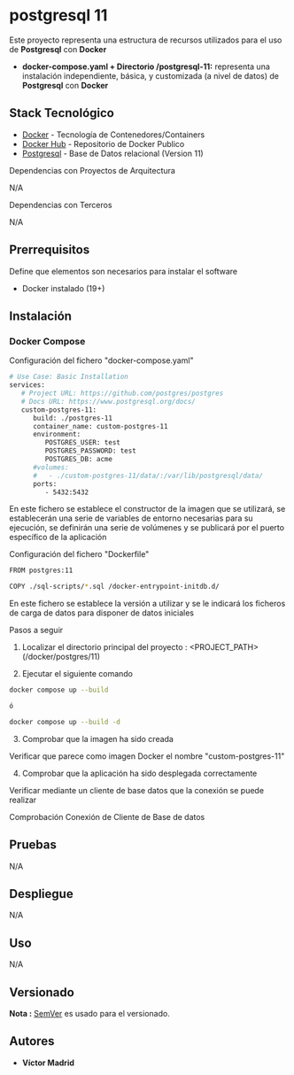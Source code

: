 # postgresql 11

Este proyecto representa una estructura de recursos utilizados para el uso de **Postgresql** con **Docker**

* **docker-compose.yaml + Directorio /postgresql-11:** representa una instalación independiente, básica, y customizada (a nivel de datos) de  **Postgresql** con **Docker**




## Stack Tecnológico

* [Docker](https://www.docker.com/) - Tecnología de Contenedores/Containers
* [Docker Hub](https://hub.docker.com/) - Repositorio de Docker Publico
* [Postgresql](https://www.postgresql.org/) - Base de Datos relacional (Version 11)

Dependencias con Proyectos de Arquitectura

N/A

Dependencias con Terceros

N/A





## Prerrequisitos

Define que elementos son necesarios para instalar el software

* Docker instalado (19+)





## Instalación

### Docker Compose

Configuración del fichero "docker-compose.yaml"

```bash
# Use Case: Basic Installation
services:
   # Project URL: https://github.com/postgres/postgres
   # Docs URL: https://www.postgresql.org/docs/
   custom-postgres-11:
      build: ./postgres-11
      container_name: custom-postgres-11
      environment:
         POSTGRES_USER: test
         POSTGRES_PASSWORD: test
         POSTGRES_DB: acme
      #volumes:
      #   - ./custom-postgres-11/data/:/var/lib/postgresql/data/
      ports:
         - 5432:5432
```

En este fichero se establece el constructor de la imagen que se utilizará, se establecerán una serie de variables de entorno necesarias para su ejecución, se definirán una serie de volúmenes y se publicará por el puerto específico de la aplicación

Configuración del fichero "Dockerfile"

```bash
FROM postgres:11

COPY ./sql-scripts/*.sql /docker-entrypoint-initdb.d/
```

En este fichero se establece la versión a utilizar y se le indicará los ficheros de carga de datos para disponer de datos iniciales

Pasos a seguir


1. Localizar el directorio principal del proyecto : <PROJECT_PATH> (/docker/postgres/11)

2. Ejecutar el siguiente comando

```bash
docker compose up --build

ó

docker compose up --build -d
```

3. Comprobar que la imagen ha sido creada

Verificar que parece como imagen Docker el nombre "custom-postgres-11"

4. Comprobar que la aplicación ha sido desplegada correctamente

Verificar mediante un cliente de base datos que la conexión se puede realizar

Comprobación Conexión de Cliente de Base de datos





## Pruebas

N/A





## Despliegue

N/A





## Uso

N/A





## Versionado

**Nota :** [SemVer](http://semver.org/) es usado para el versionado.





## Autores

* **Víctor Madrid**
